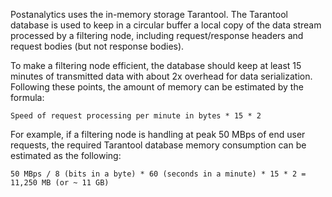 Postanalytics uses the in-memory storage Tarantool. The Tarantool database is used to keep in a circular buffer a local copy of the data stream processed by a filtering node, including request/response headers and request bodies (but not response bodies). 

To make a filtering node efficient, the database should keep at least 15 minutes of transmitted data with about 2x overhead for data serialization. Following these points, the amount of memory can be estimated by the formula:

```
Speed of request processing per minute in bytes * 15 * 2
```

For example, if a filtering node is handling at peak 50 MBps of end user requests, the required Tarantool database memory consumption can be estimated as the following:

```
50 MBps / 8 (bits in a byte) * 60 (seconds in a minute) * 15 * 2 = 11,250 MB (or ~ 11 GB)
```
